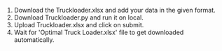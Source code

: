 1. Download the Truckloader.xlsx and add your data in the given format.
2. Download Truckloader.py and run it on local.
3. Upload Truckloader.xlsx and click on submit.
4. Wait for 'Optimal Truck Loader.xlsx' file to get downloaded automatically.
